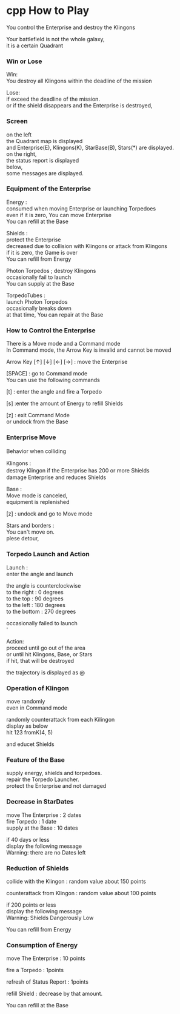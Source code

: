 cpp How to Play
===============

You control the Enterprise and destroy the Klingons

Your battlefield is not the whole galaxy, <br/>
it is a certain Quadrant <br/>

### Win or Lose

Win: <br/>
You destroy all Klingons within the deadline of the mission <br/>

Lose: <br/>
if exceed the deadline of the mission. <br/>
or if the shield disappears and the Enterprise is destroyed, <br/>

### Screen

on the left <br/>
the Quadrant map is displayed <br/>
and Enterprise(E), Klingons(K), StarBase(B), Stars(*) are displayed.  <br/>
on the right, <br/>
the status report is displayed <br/>
below, <br/>
some  messages are displayed. <br/>

###  Equipment of the Enterprise

Energy : <br/>
consumed when moving Enterprise or launching Torpedoes <br/>
even if it is zero, You can move Enterprise <br/>
You can refill at the Base <br/>

Shields : <br/>
protect the Enterprise <br/>
decreased due to collision with Klingons or attack from Klingons <br/>
if it is zero, the Game is over <br/>
You can refill from Energy <br/>

Photon Torpedos ;
destroy Klingons <br/>
occasionally fail to launch <br/>
You can supply at the Base <br/>

TorpedoTubes : <br/>
launch Photon Torpedos <br/>
 occasionally breaks down <br/>
at that time, You can repair at the Base <br/>

### How to Control the Enterprise

There is a Move mode and a Command mode <br/>
In Command mode, the Arrow Key is invalid and cannot be moved <br/>

Arrow Key  [↑] [↓] [←] [→] : move the Enterprise <br/>

[SPACE] : go to Command mode <br/>
    You can use the following commands  <br/>

[t] : enter the angle and fire a Torpedo <br/>

[s] :enter the amount of Energy to refill Shields <br/>

[z] : exit Command Mode  <br/>
    or undock from the Base <br/>

###  Enterprise Move

Behavior when colliding　<br/>

Klingons : <br/>
destroy Klingon if the Enterprise has 200 or more Shields　<br/>
damage Enterprise and reduces Shields <br/>

Base : <br/>
Move mode is canceled, <br/>
equipment is replenished <br/>

[z] : undock and go to Move mode <br/>

Stars and borders : <br/>
You can't move on. <br/>
plese detour, <br/>

### Torpedo Launch and Action

 Launch : <br/>
enter the angle and launch <br/>

the angle is counterclockwise <br/>
 to the right : 0 degrees <br/>
 to the top : 90 degrees  <br/>
 to the left : 180 degrees <br/>
 to the bottom : 270 degrees  <br/>

occasionally failed to launch <br/>'

Action: <br/>
proceed until go out of the area <br/>
or until hit Klingons, Base, or Stars <br/>
if hit, that will be destroyed <br/>

the trajectory is displayed as @ <br/>

 ###  Operation of Klingon

move randomly <br/>
even in Command mode <br/>

randomly counterattack from each Kilingon <br/>
display as below <br/>
hit 123 fromK(4, 5) <br/>

and educet Shields <br/>

### Feature of the Base

supply energy, shields and torpedoes. <br/>
repair the Torpedo Launcher. <br/>
protect the Enterprise  and not damaged  <br/>


### Decrease in StarDates

 move The Enterprise : 2 dates  <br/>
fire Torpedo : 1 date  <br/>
supply at the Base : 10 dates  <br/>

if 40 days or less <br/>
display the following message <br/>
Warning: there are no Dates left <br/>

### Reduction of Shields 

collide with the Klingon : random value about 150 points <br/> 

counterattack from Klingon : random value about 100 points<br/>

if 200 points or less <br/>
display the following message <br/>
Warning: Shields Dangerously Low <br/>

You can refill from Energy <br/>

### Consumption of Energy

 move The Enterprise : 10 points <br/>

fire a Torpedo :  1points <br/>

 refresh of  Status Report :  1points <br/>

refill Shield : decrease by that amount. <br/>

You can refill at the Base <br/>

